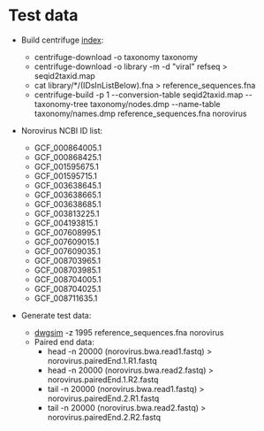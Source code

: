 # Test data

* Build centrifuge [index](https://ccb.jhu.edu/software/centrifuge/manual.shtml#database-download-and-index-building):
  * centrifuge-download -o taxonomy taxonomy
  * centrifuge-download -o library -m -d "viral" refseq > seqid2taxid.map
  * cat library/*/(IDsInListBelow).fna > reference_sequences.fna
  * centrifuge-build -p 1 --conversion-table seqid2taxid.map --taxonomy-tree taxonomy/nodes.dmp --name-table taxonomy/names.dmp reference_sequences.fna norovirus

* Norovirus NCBI ID list:
  * GCF_000864005.1
  * GCF_000868425.1
  * GCF_001595675.1
  * GCF_001595715.1
  * GCF_003638645.1
  * GCF_003638665.1
  * GCF_003638685.1
  * GCF_003813225.1
  * GCF_004193815.1
  * GCF_007608995.1
  * GCF_007609015.1
  * GCF_007609035.1
  * GCF_008703965.1
  * GCF_008703985.1
  * GCF_008704005.1
  * GCF_008704025.1
  * GCF_008711635.1

* Generate test data:
  * [dwgsim](https://github.com/nh13/DWGSIM) -z 1995 reference_sequences.fna norovirus
  * Paired end data:
    * head -n 20000 (norovirus.bwa.read1.fastq) > norovirus.pairedEnd.1.R1.fastq
    * head -n 20000 (norovirus.bwa.read2.fastq) > norovirus.pairedEnd.1.R2.fastq
    * tail -n 20000 (norovirus.bwa.read1.fastq) > norovirus.pairedEnd.2.R1.fastq
    * tail -n 20000 (norovirus.bwa.read2.fastq) > norovirus.pairedEnd.2.R2.fastq
